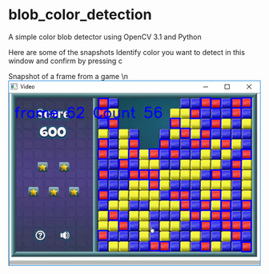 # blob_color_detection
A simple color blob detector using OpenCV 3.1 and Python 

Here are some of the snapshots
Identify color you want to detect in this window and confirm by pressing c


Snapshot of a frame from a game \n
![alt tag](Images/color_tracking_in_game.PNG)
